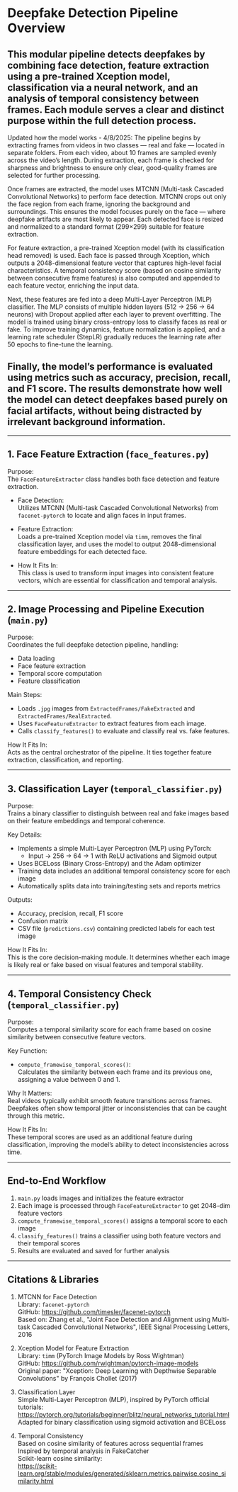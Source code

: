 # Deepfake Detection Pipeline Overview

This modular pipeline detects deepfakes by combining face detection, feature extraction using a pre-trained Xception model, classification via a neural network, and an analysis of temporal consistency between frames. Each module serves a clear and distinct purpose within the full detection process.
------------------------------------------------------------------------
Updated how the model works - 4/8/2025:
The pipeline begins by extracting frames from videos in two classes — real and fake — located in separate folders. From each video, about 10 frames are sampled evenly across the video’s length. During extraction, each frame is checked for sharpness and brightness to ensure only clear, good-quality frames are selected for further processing.

Once frames are extracted, the model uses MTCNN (Multi-task Cascaded Convolutional Networks) to perform face detection. MTCNN crops out only the face region from each frame, ignoring the background and surroundings. This ensures the model focuses purely on the face — where deepfake artifacts are most likely to appear. Each detected face is resized and normalized to a standard format (299×299) suitable for feature extraction.

For feature extraction, a pre-trained Xception model (with its classification head removed) is used. Each face is passed through Xception, which outputs a 2048-dimensional feature vector that captures high-level facial characteristics. A temporal consistency score (based on cosine similarity between consecutive frame features) is also computed and appended to each feature vector, enriching the input data.

Next, these features are fed into a deep Multi-Layer Perceptron (MLP) classifier. The MLP consists of multiple hidden layers (512 → 256 → 64 neurons) with Dropout applied after each layer to prevent overfitting. The model is trained using binary cross-entropy loss to classify faces as real or fake. To improve training dynamics, feature normalization is applied, and a learning rate scheduler (StepLR) gradually reduces the learning rate after 50 epochs to fine-tune the learning.

Finally, the model’s performance is evaluated using metrics such as accuracy, precision, recall, and F1 score. The results demonstrate how well the model can detect deepfakes based purely on facial artifacts, without being distracted by irrelevant background information.
------------------------------------------------------------------------


---

## 1. Face Feature Extraction (`face_features.py`)

Purpose:  
The `FaceFeatureExtractor` class handles both face detection and feature extraction.

- Face Detection:  
  Utilizes MTCNN (Multi-task Cascaded Convolutional Networks) from `facenet-pytorch` to locate and align faces in input frames.

- Feature Extraction:  
  Loads a pre-trained Xception model via `timm`, removes the final classification layer, and uses the model to output 2048-dimensional feature embeddings for each detected face.

- How It Fits In:  
  This class is used to transform input images into consistent feature vectors, which are essential for classification and temporal analysis.

---

## 2. Image Processing and Pipeline Execution (`main.py`)

Purpose:  
Coordinates the full deepfake detection pipeline, handling:
- Data loading
- Face feature extraction
- Temporal score computation
- Feature classification

Main Steps:
- Loads `.jpg` images from `ExtractedFrames/FakeExtracted` and `ExtractedFrames/RealExtracted`.
- Uses `FaceFeatureExtractor` to extract features from each image.
- Calls `classify_features()` to evaluate and classify real vs. fake features.

How It Fits In:  
Acts as the central orchestrator of the pipeline. It ties together feature extraction, classification, and reporting.

---

## 3. Classification Layer (`temporal_classifier.py`)

Purpose:  
Trains a binary classifier to distinguish between real and fake images based on their feature embeddings and temporal coherence.

Key Details:
- Implements a simple Multi-Layer Perceptron (MLP) using PyTorch:
  - Input → 256 → 64 → 1 with ReLU activations and Sigmoid output
- Uses BCELoss (Binary Cross-Entropy) and the Adam optimizer
- Training data includes an additional temporal consistency score for each image
- Automatically splits data into training/testing sets and reports metrics

Outputs:
- Accuracy, precision, recall, F1 score
- Confusion matrix
- CSV file (`predictions.csv`) containing predicted labels for each test image

How It Fits In:  
This is the core decision-making module. It determines whether each image is likely real or fake based on visual features and temporal stability.

---

## 4. Temporal Consistency Check (`temporal_classifier.py`)

Purpose:  
Computes a temporal similarity score for each frame based on cosine similarity between consecutive feature vectors.

Key Function:
- `compute_framewise_temporal_scores()`:  
  Calculates the similarity between each frame and its previous one, assigning a value between 0 and 1.

Why It Matters:  
Real videos typically exhibit smooth feature transitions across frames. Deepfakes often show temporal jitter or inconsistencies that can be caught through this metric.

How It Fits In:  
These temporal scores are used as an additional feature during classification, improving the model’s ability to detect inconsistencies across time.

---

## End-to-End Workflow

1. `main.py` loads images and initializes the feature extractor
2. Each image is processed through `FaceFeatureExtractor` to get 2048-dim feature vectors
3. `compute_framewise_temporal_scores()` assigns a temporal score to each image
4. `classify_features()` trains a classifier using both feature vectors and their temporal scores
5. Results are evaluated and saved for further analysis

---

## Citations & Libraries

1. MTCNN for Face Detection  
   Library: `facenet-pytorch`  
   GitHub: https://github.com/timesler/facenet-pytorch  
   Based on: Zhang et al., "Joint Face Detection and Alignment using Multi-task Cascaded Convolutional Networks", IEEE Signal Processing Letters, 2016

2. Xception Model for Feature Extraction  
   Library: `timm` (PyTorch Image Models by Ross Wightman)  
   GitHub: https://github.com/rwightman/pytorch-image-models  
   Original paper: "Xception: Deep Learning with Depthwise Separable Convolutions" by François Chollet (2017)

3. Classification Layer  
   Simple Multi-Layer Perceptron (MLP), inspired by PyTorch official tutorials:  
   https://pytorch.org/tutorials/beginner/blitz/neural_networks_tutorial.html  
   Adapted for binary classification using sigmoid activation and BCELoss

4. Temporal Consistency  
   Based on cosine similarity of features across sequential frames  
   Inspired by temporal analysis in FakeCatcher  
   Scikit-learn cosine similarity:  
   https://scikit-learn.org/stable/modules/generated/sklearn.metrics.pairwise.cosine_similarity.html
